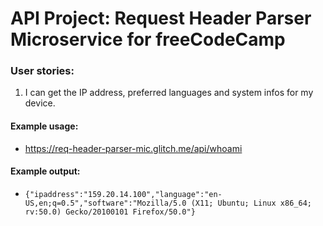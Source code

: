 # API Project: Request Header Parser Microservice for freeCodeCamp

### User stories:
1. I can get the IP address, preferred languages and system infos for my device.

#### Example usage:
* https://req-header-parser-mic.glitch.me/api/whoami

#### Example output:
* `{"ipaddress":"159.20.14.100","language":"en-US,en;q=0.5","software":"Mozilla/5.0 (X11; Ubuntu; Linux x86_64; rv:50.0) Gecko/20100101 Firefox/50.0"}`
